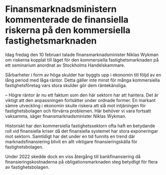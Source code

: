 # Finansmarknadsministern kommenterade de finansiella riskerna på den kommersiella fastighetsmarknaden

Idag fredag den 10 februari talade finansmarknadsminister Niklas Wykman om riskerna kopplat till läget för den kommersiella fastighetsmarknaden på ett seminarium anordnat av Stockholms Handelskammare.

Sårbarheter i form av höga skulder har byggts upp i ekonomin till följd av en lång period med låga räntor. Detta gäller inte minst för många kommersiella fastighetsföretag vars stora skulder gör dem räntekänsliga.

– Högre räntor är nu ett faktum som den här sektorn har att hantera. Det är viktigt att den anpassningen fortsätter under ordnade former. En markant sämre utveckling i ekonomin skulle riskera att slå mot intjäningen för fastighetsbolagen och förvärra problemen. Här behöver vi vara fortsatt vaksamma, säger finansmarknadsminister Niklas Wykman.

Historiskt har den kommersiella fastighetssektorn ofta haft en betydande roll vid finansiella kriser då det finansiella systemet har stora exponeringar mot sektorn. Samtidigt har det under en tid funnits en trend där marknadsfinansiering blivit en allt viktigare finansieringskälla för fastighetsbolagen.

Under 2022 skedde dock en viss återgång till bankfinansiering då finansieringskostnaderna på obligationsmarknaden steg betydligt för flera av fastighetsbolagen.
